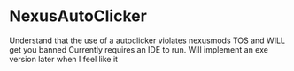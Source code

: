 # NexusAutoClicker
 Understand that the use of a autoclicker violates nexusmods TOS and WILL get you banned
 Currently requires an IDE to run. Will implement an exe version later when I feel like it
 
